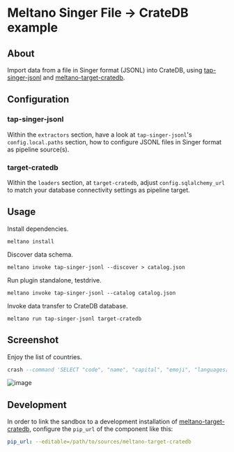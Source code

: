 # Meltano Singer File -> CrateDB example

## About

Import data from a file in Singer format (JSONL) into CrateDB, using
[tap-singer-jsonl] and [meltano-target-cratedb].

## Configuration

### tap-singer-jsonl

Within the `extractors` section, have a look at `tap-singer-jsonl`'s
`config.local.paths` section, how to configure JSONL files in Singer
format as pipeline source(s).

### target-cratedb

Within the `loaders` section, at `target-cratedb`, adjust
`config.sqlalchemy_url` to match your database connectivity settings
as pipeline target.

## Usage

Install dependencies.
```shell
meltano install
```

Discover data schema.
```shell
meltano invoke tap-singer-jsonl --discover > catalog.json
```

Run plugin standalone, testdrive.
```shell
meltano invoke tap-singer-jsonl --catalog catalog.json
```

Invoke data transfer to CrateDB database.
```shell
meltano run tap-singer-jsonl target-cratedb
```

## Screenshot

Enjoy the list of countries.
```sql
crash --command 'SELECT "code", "name", "capital", "emoji", "languages[1]" FROM "melty"."countries" ORDER BY "name" LIMIT 42;'
```

![image](https://github.com/crate-workbench/meltano-target-cratedb/assets/453543/fa7076cc-267e-446c-a4f3-aa1283778ace)


## Development
In order to link the sandbox to a development installation of [meltano-target-cratedb],
configure the `pip_url` of the component like this:
```yaml
pip_url: --editable=/path/to/sources/meltano-target-cratedb
```


[meltano-target-cratedb]: https://github.com/crate-workbench/meltano-target-cratedb
[tap-singer-jsonl]: https://github.com/kgpayne/tap-singer-jsonl
